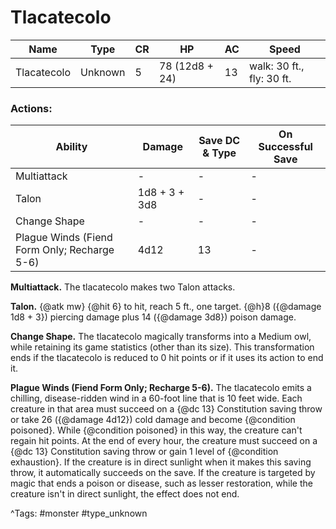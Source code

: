 # Tlacatecolo

| Name | Type | CR | HP | AC | Speed |
|------|------|----|----|----|-------|
| Tlacatecolo | Unknown | 5 | 78 (12d8 + 24) | 13 | walk: 30 ft., fly: 30 ft. |

### Actions:

| Ability | Damage | Save DC & Type | On Successful Save |
|---------|--------|----------------|--------------------|
| Multiattack | - | - | - |
| Talon | 1d8 + 3 + 3d8 | - | - |
| Change Shape | - | - | - |
| Plague Winds (Fiend Form Only; Recharge 5-6) | 4d12 | 13 | - |


**Multiattack.** The tlacatecolo makes two Talon attacks.

**Talon.** {@atk mw} {@hit 6} to hit, reach 5 ft., one target. {@h}8 ({@damage 1d8 + 3}) piercing damage plus 14 ({@damage 3d8}) poison damage.

**Change Shape.** The tlacatecolo magically transforms into a Medium owl, while retaining its game statistics (other than its size). This transformation ends if the tlacatecolo is reduced to 0 hit points or if it uses its action to end it.

**Plague Winds (Fiend Form Only; Recharge 5-6).** The tlacatecolo emits a chilling, disease-ridden wind in a 60-foot line that is 10 feet wide. Each creature in that area must succeed on a {@dc 13} Constitution saving throw or take 26 ({@damage 4d12}) cold damage and become {@condition poisoned}. While {@condition poisoned} in this way, the creature can't regain hit points. At the end of every hour, the creature must succeed on a {@dc 13} Constitution saving throw or gain 1 level of {@condition exhaustion}. If the creature is in direct sunlight when it makes this saving throw, it automatically succeeds on the save. If the creature is targeted by magic that ends a poison or disease, such as lesser restoration, while the creature isn't in direct sunlight, the effect does not end.

^Tags: #monster #type_unknown